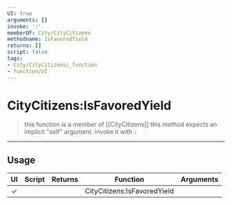 ```yaml
---
UI: true
arguments: []
invoke: ':'
memberOf: City/CityCitizens
methodname: IsFavoredYield
returns: []
script: false
tags:
- City/CityCitizens/_function
- function/UI
---
```

# CityCitizens:IsFavoredYield
> this function is a member of [[CityCitizens]]
> this method expects an implicit "self" argument. invoke it with `:`
-----
## Usage
|  UI | Script | Returns | Function | Arguments |
|:---:|:------:|-------:|:--------:|:---------|
|✓| ||CityCitizens:IsFavoredYield||
